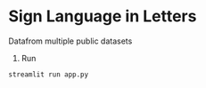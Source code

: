 # Sign Language in Letters

Datafrom multiple public datasets

1. Run
```bash
streamlit run app.py
```
